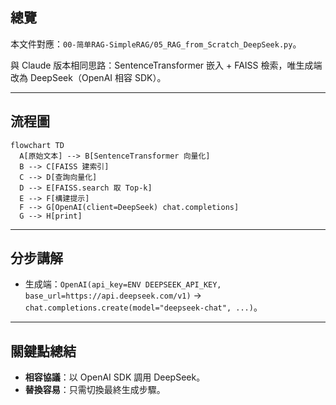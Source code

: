 ## 總覽

本文件對應：`00-简单RAG-SimpleRAG/05_RAG_from_Scratch_DeepSeek.py`。

與 Claude 版本相同思路：SentenceTransformer 嵌入 + FAISS 檢索，唯生成端改為 DeepSeek（OpenAI 相容 SDK）。

---

## 流程圖

```mermaid
flowchart TD
  A[原始文本] --> B[SentenceTransformer 向量化]
  B --> C[FAISS 建索引]
  C --> D[查詢向量化]
  D --> E[FAISS.search 取 Top-k]
  E --> F[構建提示]
  F --> G[OpenAI(client=DeepSeek) chat.completions]
  G --> H[print]
```

---

## 分步講解

- 生成端：`OpenAI(api_key=ENV DEEPSEEK_API_KEY, base_url=https://api.deepseek.com/v1)` → `chat.completions.create(model="deepseek-chat", ...)`。

---

## 關鍵點總結

- **相容協議**：以 OpenAI SDK 調用 DeepSeek。
- **替換容易**：只需切換最終生成步驟。


